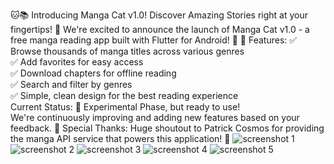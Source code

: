 
🐱📚 Introducing Manga Cat v1.0! 
Discover Amazing Stories  right at your fingertips! 📱
We're excited to announce the launch of Manga Cat v1.0 - a free manga reading app built with Flutter for Android! 🎉
🌟 Features:
✅ Browse thousands of manga titles across various genres  
✅ Add favorites for easy access  
✅ Download chapters for offline reading  
✅ Search and filter by genres  
✅ Simple, clean design for the best reading experience  
Current Status:
🧪 Experimental Phase, but ready to use!  
We're continuously improving and adding new features based on your feedback.
🙏 Special Thanks:
Huge shoutout to Patrick Cosmos  for providing the manga API service that powers this application! 👏
![screenshot 1](https://github.com/asakuraku000/mangacat/blob/main/ss/541054305_1204683004749182_3610571937177736869_n.jpg?raw=true)
![screenshot 2](https://github.com/asakuraku000/mangacat/blob/main/ss/541137521_1914258095972177_5598122003757990740_n.jpg?raw=true)
![screenshot 3](https://github.com/asakuraku000/mangacat/blob/main/ss/541046658_1270427194388019_1253219556088500714_n.jpg?raw=true)
![screenshot 4](https://github.com/asakuraku000/mangacat/blob/main/ss/540934127_1465098864614347_2781682311453833366_n.jpg?raw=true)
![screenshot 5](https://github.com/asakuraku000/mangacat/blob/main/ss/540226048_754387947201275_6833241064964290615_n.jpg?raw=true)

